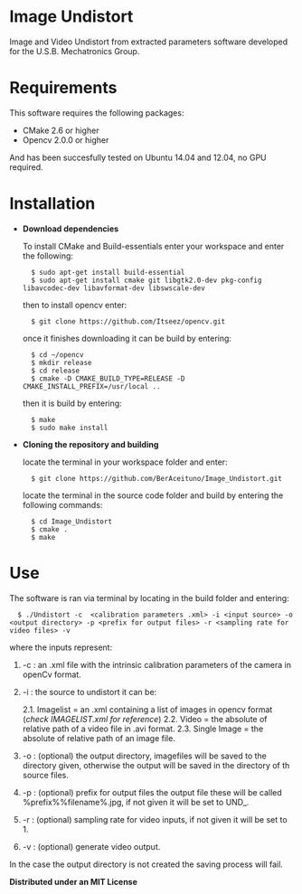 # Image Undistort
Image and Video Undistort from extracted parameters software developed for the U.S.B. Mechatronics Group.

# Requirements

This software requires the following packages:

- CMake 2.6 or higher
- Opencv 2.0.0 or higher

And has been succesfully tested on Ubuntu 14.04 and 12.04, no GPU required.

# Installation

* **Download dependencies**

  To install CMake and Build-essentials enter your workspace and enter the following:
  
  ```
    $ sudo apt-get install build-essential
    $ sudo apt-get install cmake git libgtk2.0-dev pkg-config libavcodec-dev libavformat-dev libswscale-dev
  ```
  
  then to install opencv enter:
  
  ```
    $ git clone https://github.com/Itseez/opencv.git
  ```
  
  once it finishes downloading it can be build by entering:
  
  ```
    $ cd ~/opencv
    $ mkdir release
    $ cd release
    $ cmake -D CMAKE_BUILD_TYPE=RELEASE -D CMAKE_INSTALL_PREFIX=/usr/local ..
  ```  
    
  then it is build by entering:
  
  ```
    $ make
    $ sudo make install
  ```

* **Cloning the repository and building**

  locate the terminal in your workspace folder and enter:
  
  ```
    $ git clone https://github.com/BerAceituno/Image_Undistort.git
  ```
  
  locate the terminal in the source code folder and build by entering the following commands:
  
  ```
    $ cd Image_Undistort
    $ cmake . 
    $ make
  ```

# Use

The software is ran via terminal by locating in the build folder and entering:

```
  $ ./Undistort -c  <calibration parameters .xml> -i <input source> -o <output directory> -p <prefix for output files> -r <sampling rate for video files> -v
```

where the inputs represent:

  1. -c   :   an .xml file with the intrinsic calibration parameters of the camera in openCv format.
  
  2. -i   :   the source to undistort it can be:
        
        2.1.  Imagelist     =  an .xml containing a list of images in opencv format (*check IMAGELIST.xml for reference*)
        2.2.  Video         =  the absolute of relative path of a video file in .avi format.
        2.3.  Single Image  =  the absolute of relative path of an image file.

  3. -o   :   (optional) the output directory, imagefiles will be saved to the directory given, otherwise the output will be                saved in the directory of th source files.
  
  4. -p   :   (optional) prefix for output files the output file these will be called %prefix%%filename%.jpg, if not given it               will be set to UND_.
  
  5. -r   :   (optional) sampling rate for video inputs, if not given it will be set to 1.
 
  6. -v   :   (optional) generate video output.

  In the case the output directory is not created the saving process will fail.

**Distributed under an MIT License**
